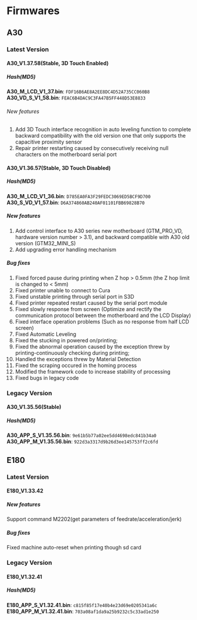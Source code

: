 # Firmwares

## A30

### Latest Version

#### A30_V1.37.58(Stable, 3D Touch Enabled)

##### Hash(MD5)
**A30_M_LCD_V1_37.bin**: `FDF16B6AE8A2EE8DC4D52A735CC060B8` \
**A30_VD_S_V1_58.bin**: `FEAC6B4DAC9C3FA47B5FF448D53E8833`

###### New features
1. Add 3D Touch interface recognition in auto leveling function to complete backward compatibility with the old version one that only supports the capacitive proximity sensor
2. Repair printer restarting caused by consecutively receiving null characters on the motherboard serial port

#### A30_V1.36.57(Stable, 3D Touch Disabled)

##### Hash(MD5)
**A30_M_LCD_V1_36.bin**: `D785EA0FA3F29FEDC3069ED5BCF9D700` \
**A30_S_VD_V1_57.bin**: `D6A374860AB240AF01101FBB69828B70`

##### New features
1. Add control interface to A30 series new motherboard (GTM_PRO_VD, hardware version number > 3.1), and backward compatible with A30 old version (GTM32_MINI_S)
2. Add upgrading error handling mechanism

##### Bug fixes
1. Fixed forced pause during printing when Z hop > 0.5mm (the Z hop limit is changed to < 5mm)
2. Fixed printer unable to connect to Cura
3. Fixed unstable printing through serial port in S3D
4. Fixed printer repeated restart caused by the serial port module
5. Fixed slowly response from screen (Optimize and rectify the communication protocol between the motherboard and the LCD Display)
6. Fixed interface operation problems (Such as no response from half LCD screen)
7. Fixed Automatic Leveling
8. Fixed the stucking in powered on/printing;
9. Fixed the abnormal operation caused by the exception threw by printing-continuously checking during printing;
10. Handled the exceptions threw by Material Detection
11. Fixed the scraping occured in the homing process
12. Modified the framework code to increase stability of processing
13. Fixed bugs in legacy code

### Legacy Version

#### A30_V1.35.56(Stable)

##### Hash(MD5)
**A30_APP_S_V1.35.56.bin**: `9e61b5b77a02ee5dd4698edc841b34a0` \
**A30_APP_M_V1.35.56.bin**: `922d3a3317d9b26d3ee145753ff2c6fd`

## E180

### Latest Version

#### E180_V1.33.42

##### New features
Support command M2202(get parameters of feedrate/acceleration/jerk)

##### Bug fixes
Fixed machine auto-reset when printing though sd card

### Legacy Version

#### E180_V1.32.41

##### Hash(MD5)
**E180_APP_S_V1.32.41.bin**: `c815f85f17e40b4e23d69e0205341a6c` \
**E180_APP_M_V1.32.41.bin**: `703a08af1da9a25b9232c5c33ad1e250`
